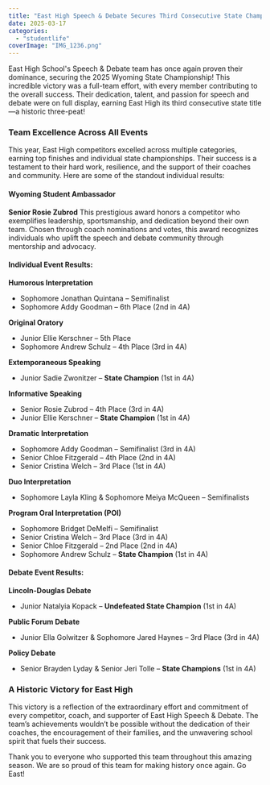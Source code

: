 ```yaml
---
title: "East High Speech & Debate Secures Third Consecutive State Championship"
date: 2025-03-17
categories: 
  - "studentlife"
coverImage: "IMG_1236.png"
---
```


East High School's Speech & Debate team has once again proven their dominance, securing the 2025 Wyoming State Championship! This incredible victory was a full-team effort, with every member contributing to the overall success. Their dedication, talent, and passion for speech and debate were on full display, earning East High its third consecutive state title—a historic three-peat!

### Team Excellence Across All Events

This year, East High competitors excelled across multiple categories, earning top finishes and individual state championships. Their success is a testament to their hard work, resilience, and the support of their coaches and community. Here are some of the standout individual results:

#### **Wyoming Student Ambassador**

**Senior Rosie Zubrod** This prestigious award honors a competitor who exemplifies leadership, sportsmanship, and dedication beyond their own team. Chosen through coach nominations and votes, this award recognizes individuals who uplift the speech and debate community through mentorship and advocacy.

#### **Individual Event Results:**

**Humorous Interpretation**

- Sophomore Jonathan Quintana – Semifinalist
- Sophomore Addy Goodman – 6th Place (2nd in 4A)

**Original Oratory**

- Junior Ellie Kerschner – 5th Place
- Sophomore Andrew Schulz – 4th Place (3rd in 4A)

**Extemporaneous Speaking**

- Junior Sadie Zwonitzer – **State Champion** (1st in 4A)

**Informative Speaking**

- Senior Rosie Zubrod – 4th Place (3rd in 4A)
- Junior Ellie Kerschner – **State Champion** (1st in 4A)

**Dramatic Interpretation**

- Sophomore Addy Goodman – Semifinalist (3rd in 4A)
- Senior Chloe Fitzgerald – 4th Place (2nd in 4A)
- Senior Cristina Welch – 3rd Place (1st in 4A)

**Duo Interpretation**

- Sophomore Layla Kling & Sophomore Meiya McQueen – Semifinalists

**Program Oral Interpretation (POI)**

- Sophomore Bridget DeMelfi – Semifinalist
- Senior Cristina Welch – 3rd Place (3rd in 4A)
- Senior Chloe Fitzgerald – 2nd Place (2nd in 4A)
- Sophomore Andrew Schulz – **State Champion** (1st in 4A)

#### **Debate Event Results:**

**Lincoln-Douglas Debate**

- Junior Natalyia Kopack – **Undefeated State Champion** (1st in 4A)

**Public Forum Debate**

- Junior Ella Golwitzer & Sophomore Jared Haynes – 3rd Place (3rd in 4A)

**Policy Debate**

- Senior Brayden Lyday & Senior Jeri Tolle – **State Champions** (1st in 4A)

### A Historic Victory for East High

This victory is a reflection of the extraordinary effort and commitment of every competitor, coach, and supporter of East High Speech & Debate. The team’s achievements wouldn’t be possible without the dedication of their coaches, the encouragement of their families, and the unwavering school spirit that fuels their success.

Thank you to everyone who supported this team throughout this amazing season. We are so proud of this team for making history once again. Go East!
